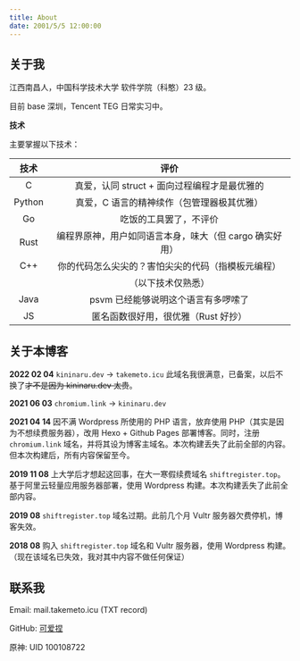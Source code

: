 ```yaml
---
title: About
date: 2001/5/5 12:00:00
---
```

## 关于我

江西南昌人，中国科学技术大学 软件学院（科憨）23 级。

目前 base 深圳，Tencent TEG 日常实习中。

**技术**

主要掌握以下技术：

|  技术  |                          评价                          |
| :----: | :-----------------------------------------------------: |
|   C   |      真爱，认同 struct + 面向过程编程才是最优雅的      |
| Python |       真爱，C 语言的精神续作（包管理器极其优雅）       |
|   Go   |                 吃饭的工具罢了，不评价                 |
|  Rust  | 编程界原神，用户如同语言本身，味大（但 cargo 确实好用） |
|  C++  |   你的代码怎么尖尖的？害怕尖尖的代码（指模板元编程）   |
|        |                   （以下技术仅熟悉）                   |
|  Java  |           psvm 已经能够说明这个语言有多啰嗦了           |
|   JS   |           匿名函数很好用，很优雅（Rust 好抄）           |

## 关于本博客

**2022 02 04** `kininaru.dev` -> `takemeto.icu` 此域名我很满意，已备案，以后不换了~~才不是因为 kininaru.dev 太贵~~。

**2021 06 03** `chromium.link` -> `kininaru.dev`

**2021 04 14** 因不满 Wordpress 所使用的 PHP 语言，放弃使用 PHP（其实是因为不想续费服务器），改用 Hexo + Github Pages 部署博客。同时，注册 `chromium.link` 域名，并将其设为博客主域名。本次构建丢失了此前全部的内容。但本次构建后，所有内容保留至今。

**2019 11 08** 上大学后才想起这回事，在大一寒假续费域名 `shiftregister.top`。基于阿里云轻量应用服务器部署，使用 Wordpress 构建。本次构建丢失了此前全部内容。

**2019 08** `shiftregister.top` 域名过期。此前几个月 Vultr 服务器欠费停机，博客失效。

**2018 08** 购入 `shiftregister.top` 域名和 Vultr 服务器，使用 Wordpress 构建。（现在该域名已失效，我对其中内容不做任何保证）

## 联系我

Email: mail.takemeto.icu (TXT record)

GitHub: [可爱捏](https://github.com/keainye)

原神: UID 100108722
